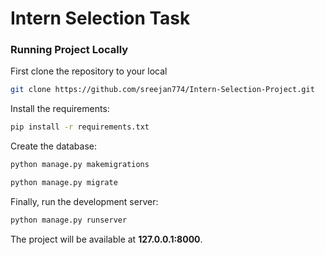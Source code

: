 # Intern Selection Task

### Running Project Locally 
First clone the repository to your local
```bash
git clone https://github.com/sreejan774/Intern-Selection-Project.git
```
Install the requirements:

```bash
pip install -r requirements.txt
```

Create the database:

```bash
python manage.py makemigrations
```

```bash
python manage.py migrate
```
Finally, run the development server:

```bash
python manage.py runserver
```
The project will be available at **127.0.0.1:8000**.
